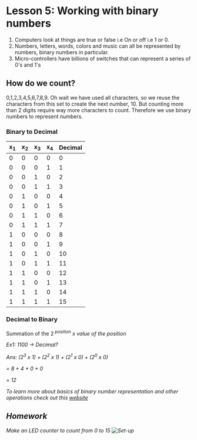 # Lesson 5: Working with binary numbers
1. Computers look at things are true or false i.e On or off i.e 1 or 0.
2. Numbers, letters, words, colors and music can all be represented by numbers, binary numbers in particular.
3. Micro-controllers have billions of switches that can represent a series of 0's and 1's

## How do we count?
0,1,2,3,4,5,6,7,8,9. Oh wait we have used all characters, so we reuse the characters from this set to create the next number, 10. 
But counting more than 2 digits require way more characters to count. Therefore we use binary numbers to represent numbers.

### Binary to Decimal
| x<sub>1</sub> | x<sub>2</sub> | x<sub>3</sub> | x<sub>4</sub> | Decimal |
|--|--|--|--|--|
|0|0|0|0|0|
|0|0|0|1|1|
|0|0|1|0|2|
|0|0|1|1|3|
|0|1|0|0|4|
|0|1|0|1|5|
|0|1|1|0|6|
|0|1|1|1|7|
|1|0|0|0|8|
|1|0|0|1|9|
|1|0|1|0|10|
|1|0|1|1|11|
|1|1|0|0|12|
|1|1|0|1|13|
|1|1|1|0|14|
|1|1|1|1|15|

### Decimal to Binary
Summation of the 2<sup><em> position<em></sup> x <em>value of the position<em>

Ex1: 1100 -> Decimal?

Ans: (2<sup>3</sup> x 1) + (2<sup>2</sup> x 1) + (2<sup>1</sup> x 0) + (2<sup>0</sup> x 0)

   = 8 + 4 + 0 + 0

   = 12

To learn more about basics of binary number representation and other operations check out this [website](https://www.mathsisfun.com/binary-number-system.html)

## Homework
Make an LED counter to count from 0 to 15
![Set-up](images/img1.png)
